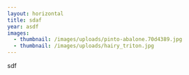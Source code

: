```yaml
---
layout: horizontal
title: sdaf
year: asdf
images:
  - thumbnail: /images/uploads/pinto-abalone.70d4389.jpg
  - thumbnail: /images/uploads/hairy_triton.jpg
---
```

sdf
